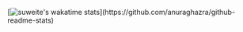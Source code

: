[![suweite's wakatime stats](https://github-readme-stats.vercel.app/api?username=suweite&show_icons=true&theme=default")](https://github.com/anuraghazra/github-readme-stats)

